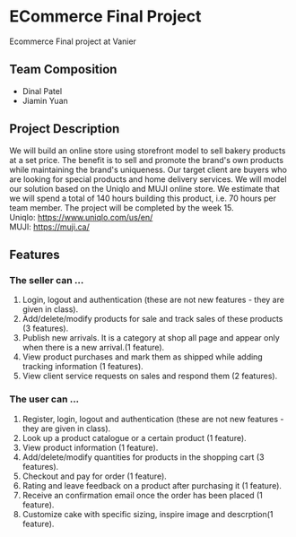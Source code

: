 # ECommerce Final Project
Ecommerce Final project at Vanier

## Team Composition
* Dinal Patel
* Jiamin Yuan

## Project Description
We will build an online store using storefront model to sell bakery products at a set price. The benefit is to sell and promote the brand's own products while maintaining the brand's uniqueness. Our target client are buyers who are looking for special products and home delivery services. We will model our solution based on the Uniqlo and MUJI online store. We estimate that we will spend a total of 140 hours building this product, i.e. 70 hours per team member. The project will be completed by the week 15. 
<br>
Uniqlo: https://www.uniqlo.com/us/en/
<br>
MUJI: https://muji.ca/

## Features
### The seller can ...
1. Login, logout and authentication (these are not new features - they are given in class).
2. Add/delete/modify products for sale and track sales of these products (3 features).
3. Publish new arrivals. It is a category at shop all page and appear only when there is a new arrival.(1 feature).
4. View product purchases and mark them as shipped while adding tracking information (1 features).
5. View client service requests on sales and respond them (2 features).

### The user can ...
1. Register, login, logout and authentication (these are not new features - they are given in class).
2. Look up a product catalogue or a certain product (1 feature).
3. View product information (1 feature).
4. Add/delete/modify quantities for products in the shopping cart (3 features).
5. Checkout and pay for order (1 feature).
6. Rating and leave feedback on a product after purchasing it (1 feature).
7. Receive an confirmation email once the order has been placed (1 feature).
8. Customize cake with specific sizing, inspire image and descrption(1 feature).

